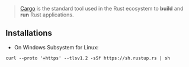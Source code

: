 > [Cargo](https://doc.rust-lang.org/cargo/) is the standard tool used in the Rust ecosystem to **build** and **run** Rust applications.


## Installations

- On Windows Subsystem for Linux:
```shell
curl --proto '=https' --tlsv1.2 -sSf https://sh.rustup.rs | sh
```